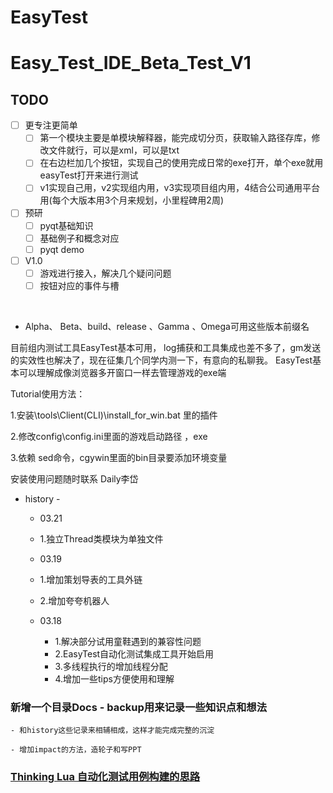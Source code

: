 


# EasyTest

# Easy_Test_IDE_Beta_Test_V1

## TODO
* [ ] 更专注更简单
	* [ ] 第一个模块主要是单模块解释器，能完成切分页，获取输入路径存库，修改文件就行，可以是xml，可以是txt
	* [ ] 在右边栏加几个按钮，实现自己的使用完成日常的exe打开，单个exe就用easyTest打开来进行测试
	* [ ] v1实现自己用，v2实现组内用，v3实现项目组内用，4结合公司通用平台用(每个大版本用3个月来规划，小里程碑用2周)

* [ ] 预研
	* [ ] pyqt基础知识
	* [ ] 基础例子和概念对应
	* [ ] pyqt demo

* [ ] V1.0
	* [ ] 游戏进行接入，解决几个疑问问题
	* [ ] 按钮对应的事件与槽

​​
* Alpha、 Beta、build、release 、Gamma 、Omega可用这些版本前缀名

目前组内测试工具EasyTest基本可用，
log捕获和工具集成也差不多了，gm发送的实效性也解决了，现在征集几个同学内测一下，有意向的私聊我。
EasyTest基本可以理解成像浏览器多开窗口一样去管理游戏的exe端


Tutorial使用方法：

1.安装\tools\Client(CLI)\install_for_win.bat 里的插件

2.修改config\config.ini里面的游戏启动路径 ，exe

3.依赖 sed命令，cgywin里面的bin目录要添加环境变量



安装使用问题随时联系 Daily李岱


- history -


	- 03.21
	- 1.独立Thread类模块为单独文件

	- 03.19
	- 1.增加策划导表的工具外链
	- 2.增加夸夸机器人


	- 03.18
		- 1.解决部分试用童鞋遇到的兼容性问题
		- 2.EasyTest自动化测试集成工具开始启用
		- 3.多线程执行的增加线程分配
		- 4.增加一些tips方便使用和理解


### 新增一个目录Docs - backup用来记录一些知识点和想法

	- 和history这些记录来相辅相成，这样才能完成完整的沉淀

	- 增加impact的方法，造轮子和写PPT


### [Thinking Lua 自动化测试用例构建的思路](Docs/thinking.md)